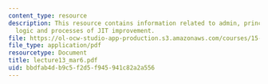 ```yaml
---
content_type: resource
description: This resource contains information related to admin, principles of TPS,
  logic and processes of JIT improvement.
file: https://ol-ocw-studio-app-production.s3.amazonaws.com/courses/15-760a-operations-management-spring-2002/bbdfab4db9c5f2d5f945941c82a2a556_lecture13_mar6.pdf
file_type: application/pdf
resourcetype: Document
title: lecture13_mar6.pdf
uid: bbdfab4d-b9c5-f2d5-f945-941c82a2a556
---
```

